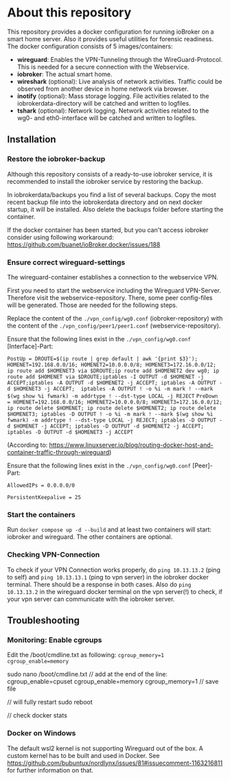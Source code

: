 # About this repository

This repository provides a docker configuration for running ioBroker on a smart home server. Also it provides useful utilities for forensic readiness.
The docker configuration consists of 5 images/containers:
- **wireguard**: Enables the VPN-Tunneling through the WireGuard-Protocol. This is needed for a secure connection with the Webservice.
- **iobroker**: The actual smart home.
- **wireshark** (optional): Live analysis of network activities. Traffic could be observed from another device in home network via browser.
- **inotify** (optional): Mass storage logging. File activities related to the iobrokerdata-directory will be catched and written to logfiles.
- **tshark** (optional): Network logging. Network activities related to the wg0- and eth0-interface will be catched and written to logfiles.

## Installation

### Restore the iobroker-backup
Although this repository consists of a ready-to-use iobroker service, it is recommended to install the iobroker service by restoring the backup.

In iobrokerdata/backups you find a list of several backups. Copy the most recent backup file into the iobrokerdata directory and on next docker startup, it will be installed.
Also delete the backups folder before starting the container.

If the docker container has been started, but you can't access iobroker consider using following workaround: https://github.com/buanet/ioBroker.docker/issues/188

### Ensure correct wireguard-settings

The wireguard-container establishes a connection to the webservice VPN. 

First you need to start the webservice including the Wireguard VPN-Server. Therefore visit the webservice-repository. There, some peer config-files will be generated. Those are needed for the following steps.

Replace the content of the ```./vpn_config/wg0.conf``` (iobroker-repository) with the content of the ```./vpn_config/peer1/peer1.conf``` (webservice-repository).

Ensure that the following lines exist in the ```./vpn_config/wg0.conf``` [Interface]-Part:

```PostUp = DROUTE=$(ip route | grep default | awk '{print $3}'); HOMENET=192.168.0.0/16; HOMENET2=10.0.0.0/8; HOMENET3=172.16.0.0/12; ip route add $HOMENET3 via $DROUTE;ip route add $HOMENET2 dev wg0; ip route add $HOMENET via $DROUTE;iptables -I OUTPUT -d $HOMENET -j ACCEPT;iptables -A OUTPUT -d $HOMENET2 -j ACCEPT; iptables -A OUTPUT -d $HOMENET3 -j ACCEPT;  iptables -A OUTPUT ! -o %i -m mark ! --mark $(wg show %i fwmark) -m addrtype ! --dst-type LOCAL -j REJECT```
```PreDown = HOMENET=192.168.0.0/16; HOMENET2=10.0.0.0/8; HOMENET3=172.16.0.0/12; ip route delete $HOMENET; ip route delete $HOMENET2; ip route delete $HOMENET3; iptables -D OUTPUT ! -o %i -m mark ! --mark $(wg show %i fwmark) -m addrtype ! --dst-type LOCAL -j REJECT; iptables -D OUTPUT -d $HOMENET -j ACCEPT; iptables -D OUTPUT -d $HOMENET2 -j ACCEPT; iptables -D OUTPUT -d $HOMENET3 -j ACCEPT```

(According to: https://www.linuxserver.io/blog/routing-docker-host-and-container-traffic-through-wireguard)

Ensure that the following lines exist in the ```./vpn_config/wg0.conf``` [Peer]-Part:

```AllowedIPs = 0.0.0.0/0```

```PersistentKeepalive = 25```

### Start the containers

Run ```docker compose up -d --build``` and at least two containers will start: iobroker and wireguard. The other containers are optional.

### Checking VPN-Connection

To check if your VPN Connection works properly, do ```ping 10.13.13.2``` (ping to self) and ```ping 10.13.13.1``` (ping to vpn server) in the iobroker docker terminal.
There should be a response in both cases.
Also do ```ping 10.13.13.2``` in the wireguard docker terminal on the vpn server(!) to check, if your vpn server can communicate with the iobroker server.


## Troubleshooting

### Monitoring: Enable cgroups

Edit the /boot/cmdline.txt as following:
```cgroup_memory=1```
```cgroup_enable=memory```

sudo nano /boot/cmdline.txt
// add at the end of the line:
cgroup_enable=cpuset cgroup_enable=memory cgroup_memory=1
// save file

// will fully restart
sudo reboot

// check
docker stats


### Docker on Windows

The default wsl2 kernel is not supporting Wireguard out of the box. A custom kernel has to be built and used in Docker.
See https://github.com/bubuntux/nordlynx/issues/81#issuecomment-1163216811 for further information on that.
